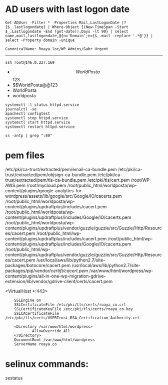 # AD users with last logon date
`Get-ADUser -Filter * -Properties Mail,LastLogonDate |?{$_.lastlogondate} | Where-Object {(New-TimeSpan -Start $_.Lastlogondate -End (get-date)).Days -lt 90} | select name,mail,lastlogondate,@{n='Domain';e={$_.mail -replace '.*@'}} | select -Property domain -unique`

`CanonicalName: Roaya.loc/WP Admins/Gabr Urgent`

---

`ssh root@146.0.237.169`

- $$WorldPosta$$123
- $$WorldPosta@@123
- WorldPosta
- worldposta

```
systemctl -l status httpd.service
journalctl -xe
apachectl configtest
systemctl stop httpd.service
systemctl start httpd.service
systemctl restart httpd.service

ss -antp | grep ":80"
```

# pem files
/etc/pki/ca-trust/extracted/pem/email-ca-bundle.pem
/etc/pki/ca-trust/extracted/pem/objsign-ca-bundle.pem
/etc/pki/ca-trust/extracted/pem/tls-ca-bundle.pem
/etc/pki/tls/cert.pem
/root/WP-AWS.pem
/root/mycloud.pem
/root/public_html/worldposta/wp-content/plugins/google-analytics-for-wordpress/assets/lib/google/src/Google/IO/cacerts.pem
/root/public_html/worldposta/wp-content/plugins/updraftplus/includes/cacert.pem
/root/public_html/worldposta/wp-content/plugins/updraftplus/includes/Google/IO/cacerts.pem
/root/public_html/worldposta/wp-content/plugins/updraftplus/vendor/guzzle/guzzle/src/Guzzle/Http/Resources/cacert.pem
/root/public_html/wp-content/plugins/updraftplus/includes/cacert.pem
/root/public_html/wp-content/plugins/updraftplus/includes/Google/IO/cacerts.pem
/root/public_html/wp-content/plugins/updraftplus/vendor/guzzle/guzzle/src/Guzzle/Http/Resources/cacert.pem
/usr/local/aws/lib/python2.7/site-packages/botocore/cacert.pem
/usr/local/aws/lib/python2.7/site-packages/pip/_vendor/certifi/cacert.pem_
/var/www/html/wordpress/wp-content/plugins/all-in-one-wp-migration-gdrive-extension/lib/vendor/gdrive-client/certs/cacert.pem

<VirtualHost *:443>

        SSLEngine on
        SSLCertificateFile /etc/pki/tls/certs/roaya_co.crt
        SSLCertificateKeyFile /etc/pki/tls/certs/roaya_co.key
        SSLCACertificateFile /etc/pki/tls/certs/USERTrust_RSA_Certification_Authority.crt

        <Directory /var/www/html/wordpress>
                AllowOverride All
        </Directory>
        DocumentRoot /var/www/html/wordpress
        ServerName roaya.co

</VirtualHost>


# selinux commands:
sestatus